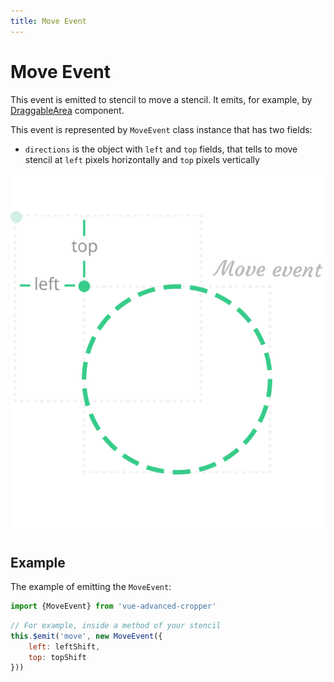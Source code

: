 ```yaml
---
title: Move Event
---
```


# Move Event

This event is emitted to stencil to move a stencil. It emits, for example, by [DraggableArea]('/components/draggable-area.html) component.

This event is represented by `MoveEvent` class instance that has two fields:
- `directions` is the object with `left` and `top` fields, that tells to move stencil at `left` pixels horizontally and `top` pixels vertically

![Overview](../.vuepress/assets/home/move-event.svg)

## Example

The example of emitting the `MoveEvent`:
```js
import {MoveEvent} from 'vue-advanced-cropper'
```
```js
// For example, inside a method of your stencil
this.$emit('move', new MoveEvent({
	left: leftShift,
	top: topShift
}))
```

